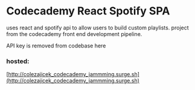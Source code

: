# Codecademy React Spotify SPA

uses react and spotify api to allow users to build custom playlists.
project from the codecademy front end development pipeline.

API key is removed from codebase here

### hosted:
[http://colezajicek_codecademy_jammming.surge.sh](http://colezajicek_codecademy_jammming.surge.sh)


